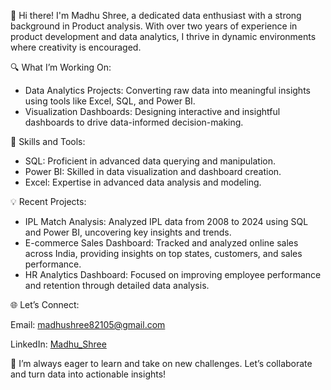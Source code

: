 👋 Hi there! I'm Madhu Shree, a dedicated data enthusiast with a strong background in Product analysis. With over two years of experience in product development and data analytics, I thrive in dynamic environments where creativity is encouraged.

🔍 What I’m Working On:

- Data Analytics Projects: Converting raw data into meaningful insights using tools like Excel, SQL, and Power BI.
- Visualization Dashboards: Designing interactive and insightful dashboards to drive data-informed decision-making.

🔧 Skills and Tools:

- SQL: Proficient in advanced data querying and manipulation.
- Power BI: Skilled in data visualization and dashboard creation.
- Excel: Expertise in advanced data analysis and modeling.

💡 Recent Projects:

- IPL Match Analysis: Analyzed IPL data from 2008 to 2024 using SQL and Power BI, uncovering key insights and trends.
- E-commerce Sales Dashboard: Tracked and analyzed online sales across India, providing insights on top states, customers, and sales performance.
- HR Analytics Dashboard: Focused on improving employee performance and retention through detailed data analysis.

🌐 Let’s Connect:

Email: madhushree82105@gmail.com

LinkedIn: [Madhu_Shree](https://www.linkedin.com/in/madhushree494)

🚀 I’m always eager to learn and take on new challenges. Let’s collaborate and turn data into actionable insights!
